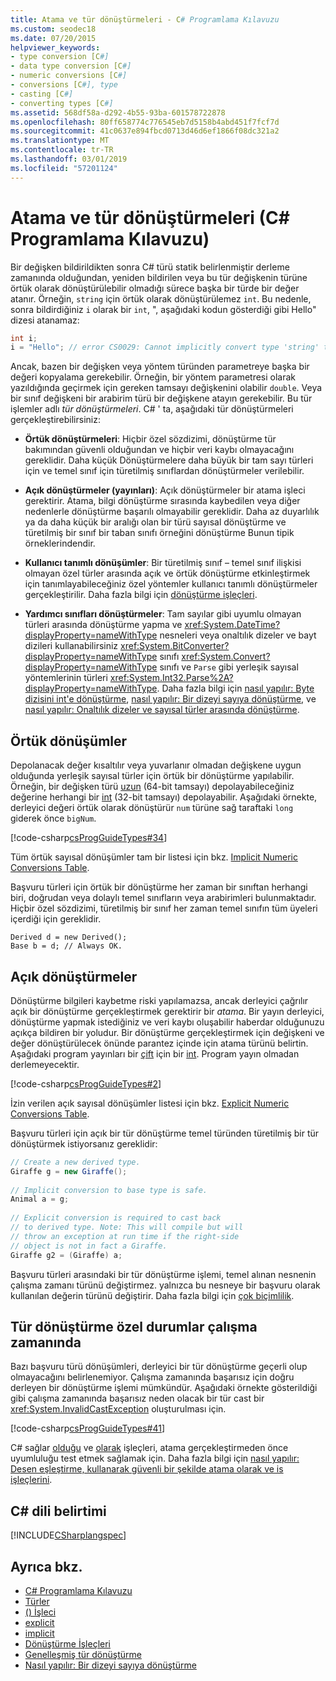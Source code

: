 ```yaml
---
title: Atama ve tür dönüştürmeleri - C# Programlama Kılavuzu
ms.custom: seodec18
ms.date: 07/20/2015
helpviewer_keywords:
- type conversion [C#]
- data type conversion [C#]
- numeric conversions [C#]
- conversions [C#], type
- casting [C#]
- converting types [C#]
ms.assetid: 568df58a-d292-4b55-93ba-601578722878
ms.openlocfilehash: 80ff658774c776545eb7d5158b4abd451f7fcf7d
ms.sourcegitcommit: 41c0637e894fbcd0713d46d6ef1866f08dc321a2
ms.translationtype: MT
ms.contentlocale: tr-TR
ms.lasthandoff: 03/01/2019
ms.locfileid: "57201124"
---
```

# <a name="casting-and-type-conversions-c-programming-guide"></a>Atama ve tür dönüştürmeleri (C# Programlama Kılavuzu)

Bir değişken bildirildikten sonra C# türü statik belirlenmiştir derleme zamanında olduğundan, yeniden bildirilen veya bu tür değişkenin türüne örtük olarak dönüştürülebilir olmadığı sürece başka bir türde bir değer atanır. Örneğin, `string` için örtük olarak dönüştürülemez `int`. Bu nedenle, sonra bildirdiğiniz `i` olarak bir `int`, ", aşağıdaki kodun gösterdiği gibi Hello" dizesi atanamaz:
  
```csharp  
int i;  
i = "Hello"; // error CS0029: Cannot implicitly convert type 'string' to 'int'
```  
  
 Ancak, bazen bir değişken veya yöntem türünden parametreye başka bir değeri kopyalama gerekebilir. Örneğin, bir yöntem parametresi olarak yazıldığında geçirmek için gereken tamsayı değişkenini olabilir `double`. Veya bir sınıf değişkeni bir arabirim türü bir değişkene atayın gerekebilir. Bu tür işlemler adlı *tür dönüştürmeleri*. C# ' ta, aşağıdaki tür dönüştürmeleri gerçekleştirebilirsiniz:  
  
-   **Örtük dönüştürmeleri**: Hiçbir özel sözdizimi, dönüştürme tür bakımından güvenli olduğundan ve hiçbir veri kaybı olmayacağını gereklidir. Daha küçük Dönüştürmelere daha büyük bir tam sayı türleri için ve temel sınıf için türetilmiş sınıflardan dönüştürmeler verilebilir.  
  
-   **Açık dönüştürmeler (yayınları)**: Açık dönüştürmeler bir atama işleci gerektirir. Atama, bilgi dönüştürme sırasında kaybedilen veya diğer nedenlerle dönüştürme başarılı olmayabilir gereklidir.  Daha az duyarlılık ya da daha küçük bir aralığı olan bir türü sayısal dönüştürme ve türetilmiş bir sınıf bir taban sınıfı örneğini dönüştürme Bunun tipik örneklerindendir.  
  
-   **Kullanıcı tanımlı dönüşümler**: Bir türetilmiş sınıf – temel sınıf ilişkisi olmayan özel türler arasında açık ve örtük dönüştürme etkinleştirmek için tanımlayabileceğiniz özel yöntemler kullanıcı tanımlı dönüştürmeler gerçekleştirilir. Daha fazla bilgi için [dönüştürme işleçleri](../../../csharp/programming-guide/statements-expressions-operators/conversion-operators.md).  
  
-   **Yardımcı sınıfları dönüştürmeler**: Tam sayılar gibi uyumlu olmayan türleri arasında dönüştürme yapma ve <xref:System.DateTime?displayProperty=nameWithType> nesneleri veya onaltılık dizeler ve bayt dizileri kullanabilirsiniz <xref:System.BitConverter?displayProperty=nameWithType> sınıfı <xref:System.Convert?displayProperty=nameWithType> sınıfı ve `Parse` gibi yerleşik sayısal yöntemlerinin türleri <xref:System.Int32.Parse%2A?displayProperty=nameWithType>. Daha fazla bilgi için [nasıl yapılır: Byte dizisini int'e dönüştürme](../../../csharp/programming-guide/types/how-to-convert-a-byte-array-to-an-int.md), [nasıl yapılır: Bir dizeyi sayıya dönüştürme](../../../csharp/programming-guide/types/how-to-convert-a-string-to-a-number.md), ve [nasıl yapılır: Onaltılık dizeler ve sayısal türler arasında dönüştürme](../../../csharp/programming-guide/types/how-to-convert-between-hexadecimal-strings-and-numeric-types.md).  
  
## <a name="implicit-conversions"></a>Örtük dönüşümler

 Depolanacak değer kısaltılır veya yuvarlanır olmadan değişkene uygun olduğunda yerleşik sayısal türler için örtük bir dönüştürme yapılabilir. Örneğin, bir değişken türü [uzun](../../../csharp/language-reference/keywords/long.md) (64-bit tamsayı) depolayabileceğiniz değerine herhangi bir [int](../../../csharp/language-reference/keywords/int.md) (32-bit tamsayı) depolayabilir. Aşağıdaki örnekte, derleyici değeri örtük olarak dönüştürür `num` türüne sağ taraftaki `long` giderek önce `bigNum`.  
  
 [!code-csharp[csProgGuideTypes#34](~/samples/snippets/csharp/VS_Snippets_VBCSharp/CsProgGuideTypes/CS/Class1.cs#34)]  
  
 Tüm örtük sayısal dönüşümler tam bir listesi için bkz. [Implicit Numeric Conversions Table](../../../csharp/language-reference/keywords/implicit-numeric-conversions-table.md).  
  
 Başvuru türleri için örtük bir dönüştürme her zaman bir sınıftan herhangi biri, doğrudan veya dolaylı temel sınıfların veya arabirimleri bulunmaktadır. Hiçbir özel sözdizimi, türetilmiş bir sınıf her zaman temel sınıfın tüm üyeleri içerdiği için gereklidir.  
  
```  
Derived d = new Derived();  
Base b = d; // Always OK.  
```  
  
## <a name="explicit-conversions"></a>Açık dönüştürmeler

 Dönüştürme bilgileri kaybetme riski yapılamazsa, ancak derleyici çağrılır açık bir dönüştürme gerçekleştirmek gerektirir bir *atama*. Bir yayın derleyici, dönüştürme yapmak istediğiniz ve veri kaybı oluşabilir haberdar olduğunuzu açıkça bildiren bir yoludur. Bir dönüştürme gerçekleştirmek için değişkeni ve değer dönüştürülecek önünde parantez içinde için atama türünü belirtin. Aşağıdaki program yayınları bir [çift](../../../csharp/language-reference/keywords/double.md) için bir [int](../../../csharp/language-reference/keywords/int.md). Program yayın olmadan derlemeyecektir.  
  
 [!code-csharp[csProgGuideTypes#2](~/samples/snippets/csharp/VS_Snippets_VBCSharp/CsProgGuideTypes/CS/Class1.cs#2)]  
  
 İzin verilen açık sayısal dönüşümler listesi için bkz. [Explicit Numeric Conversions Table](../../../csharp/language-reference/keywords/explicit-numeric-conversions-table.md).  
  
 Başvuru türleri için açık bir tür dönüştürme temel türünden türetilmiş bir tür dönüştürmek istiyorsanız gereklidir:  
  
```csharp  
// Create a new derived type.  
Giraffe g = new Giraffe();  
  
// Implicit conversion to base type is safe.  
Animal a = g;  
  
// Explicit conversion is required to cast back  
// to derived type. Note: This will compile but will  
// throw an exception at run time if the right-side  
// object is not in fact a Giraffe.  
Giraffe g2 = (Giraffe) a;  
```  
  
 Başvuru türleri arasındaki bir tür dönüştürme işlemi, temel alınan nesnenin çalışma zamanı türünü değiştirmez. yalnızca bu nesneye bir başvuru olarak kullanılan değerin türünü değiştirir. Daha fazla bilgi için [çok biçimlilik](../../../csharp/programming-guide/classes-and-structs/polymorphism.md).  
  
## <a name="type-conversion-exceptions-at-run-time"></a>Tür dönüştürme özel durumlar çalışma zamanında

 Bazı başvuru türü dönüşümleri, derleyici bir tür dönüştürme geçerli olup olmayacağını belirlenemiyor. Çalışma zamanında başarısız için doğru derleyen bir dönüştürme işlemi mümkündür. Aşağıdaki örnekte gösterildiği gibi çalışma zamanında başarısız neden olacak bir tür cast bir <xref:System.InvalidCastException> oluşturulması için.  
  
 [!code-csharp[csProgGuideTypes#41](~/samples/snippets/csharp/VS_Snippets_VBCSharp/CsProgGuideTypes/CS/Class1.cs#41)]  
  
 C# sağlar [olduğu](../../../csharp/language-reference/keywords/is.md) ve [olarak](../../../csharp/language-reference/keywords/as.md) işleçleri, atama gerçekleştirmeden önce uyumluluğu test etmek sağlamak için. Daha fazla bilgi için [nasıl yapılır: Desen eşleştirme, kullanarak güvenli bir şekilde atama olarak ve is işleçlerini](../../how-to/safely-cast-using-pattern-matching-is-and-as-operators.md).  
  
## <a name="c-language-specification"></a>C# dili belirtimi

 [!INCLUDE[CSharplangspec](~/includes/csharplangspec-md.md)]  

## <a name="see-also"></a>Ayrıca bkz.

- [C# Programlama Kılavuzu](../../../csharp/programming-guide/index.md)
- [Türler](../../../csharp/programming-guide/types/index.md)
- [() İşleci](../../../csharp/language-reference/operators/invocation-operator.md)
- [explicit](../../../csharp/language-reference/keywords/explicit.md)
- [implicit](../../../csharp/language-reference/keywords/implicit.md)
- [Dönüştürme İşleçleri](../../../csharp/programming-guide/statements-expressions-operators/conversion-operators.md)
- [Genelleşmiş tür dönüştürme](https://docs.microsoft.com/previous-versions/visualstudio/visual-studio-2013/yy580hbd(v=vs.120))
- [Nasıl yapılır: Bir dizeyi sayıya dönüştürme](../../../csharp/programming-guide/types/how-to-convert-a-string-to-a-number.md)
